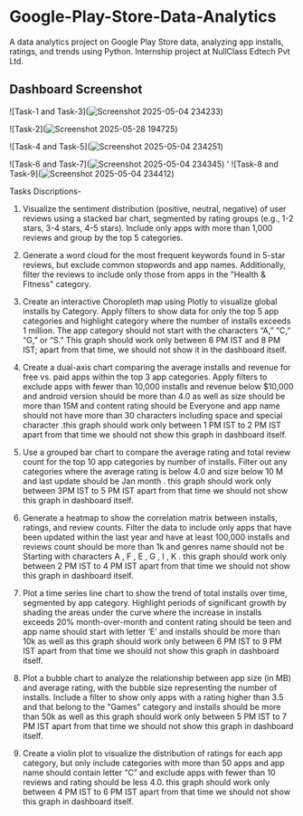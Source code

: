 # Google-Play-Store-Data-Analytics
A data analytics project on Google Play Store data, analyzing app installs, ratings, and trends using Python. Internship project at NullClass Edtech Pvt Ltd.

## Dashboard Screenshot
![Task-1 and Task-3](![Screenshot 2025-05-04 234233](https://github.com/user-attachments/assets/2443a669-f70b-40db-a4e5-35c39233400f))

![Task-2](![Screenshot 2025-05-28 194725](https://github.com/user-attachments/assets/f32be23a-1115-4e18-9739-85b5a22e419f))

![Task-4 and Task-5](![Screenshot 2025-05-04 234251](https://github.com/user-attachments/assets/94f93475-9eef-4b4a-9d38-d5acc39a05dd))

![Task-6 and Task-7](![Screenshot 2025-05-04 234345](https://github.com/user-attachments/assets/4904893a-67fd-4935-9a6b-66a4e0652ff6))
'
![Task-8 and Task-9](![Screenshot 2025-05-04 234412](https://github.com/user-attachments/assets/7098d014-6a06-4666-837c-a062b313a056))


Tasks Discriptions-

1. Visualize the sentiment distribution (positive, neutral, negative) of user reviews using a stacked bar chart, segmented by rating groups (e.g., 1-2 stars, 3-4 stars, 4-5 stars). Include only apps with more than 1,000 reviews and group by the top 5 categories.

2. Generate a word cloud for the most frequent keywords found in 5-star reviews, but exclude common stopwords and app names. Additionally, filter the reviews to include only those from apps in the "Health & Fitness" category.

3. Create an interactive Choropleth map using Plotly to visualize global installs by Category. Apply filters to show data for only the top 5 app categories and highlight category where the number of installs exceeds 1 million. The app category should not start with the characters “A,” “C,” “G,” or “S.” This graph should work only between 6 PM IST and 8 PM IST; apart from that time, we should not show it in the dashboard itself.

4. Create a dual-axis chart comparing the average installs and revenue for free vs. paid apps within the top 3 app categories. Apply filters to exclude apps with fewer than 10,000 installs and revenue below $10,000 and android version should be more than 4.0 as well as size should be more than 15M and content rating should be Everyone and app name should not have more than 30 characters including space and special character .this graph should work only between 1 PM IST to 2 PM IST apart from that time we should not show this graph in dashboard itself.

5. Use a grouped bar chart to compare the average rating and total review count for the top 10 app categories by number of installs. Filter out any categories where the average rating is below 4.0 and size below 10 M and last update should be Jan month . this graph should work only between 3PM IST to 5 PM IST apart from that time we should not show this graph in dashboard itself.

6. Generate a heatmap to show the correlation matrix between installs, ratings, and review counts. Filter the data to include only apps that have been updated within the last year and have at least 100,000 installs and reviews count should be more than 1k and genres name should not be Starting with characters A , F , E , G , I , K . this graph should work only between 2 PM IST to 4 PM IST apart from that time we should not show this graph in dashboard itself.

7. Plot a time series line chart to show the trend of total installs over time, segmented by app category. Highlight periods of significant growth by shading the areas under the curve where the increase in installs exceeds 20% month-over-month and content rating should be teen and app name should start with letter ‘E’ and installs should be more than 10k as well as this graph should work only between 6 PM IST to 9 PM IST apart from that time we should not show this graph in dashboard itself.

8. Plot a bubble chart to analyze the relationship between app size (in MB) and average rating, with the bubble size representing the number of installs. Include a filter to show only apps with a rating higher than 3.5 and that belong to the "Games" category and installs should be more than 50k as well as this graph should work only between 5 PM IST to 7 PM IST apart from that time we should not show this graph in dashboard itself.

9. Create a violin plot to visualize the distribution of ratings for each app category, but only include categories with more than 50 apps and app name should contain letter “C” and exclude apps with fewer than 10 reviews and rating should be less 4.0. this graph should work only between 4 PM IST to 6 PM IST apart from that time we should not show this graph in dashboard itself.


